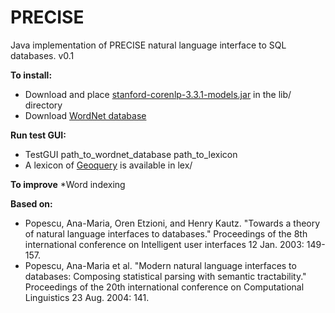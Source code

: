 # PRECISE
Java implementation of PRECISE natural language interface to SQL databases. 
v0.1

<b>To install:</b><p>
* Download and place [stanford-corenlp-3.3.1-models.jar](http://nlp.stanford.edu/software/corenlp.shtml) in the lib/ directory
* Download [WordNet database](https://wordnet.princeton.edu/wordnet/download/current-version/)


<b>Run test GUI:</b>
* TestGUI path_to_wordnet_database path_to_lexicon
* A lexicon of [Geoquery](http://www.cs.utexas.edu/users/ml/nldata/geoquery.html) is available in lex/


<b>To improve</b>
*Word indexing



<b>Based on:</b><p>
* Popescu, Ana-Maria, Oren Etzioni, and Henry Kautz. "Towards a theory of natural language interfaces to databases." Proceedings of the 8th international conference on Intelligent user interfaces 12 Jan. 2003: 149-157.
* Popescu, Ana-Maria et al. "Modern natural language interfaces to databases: Composing statistical parsing with semantic tractability." Proceedings of the 20th international conference on Computational Linguistics 23 Aug. 2004: 141.
<p>
